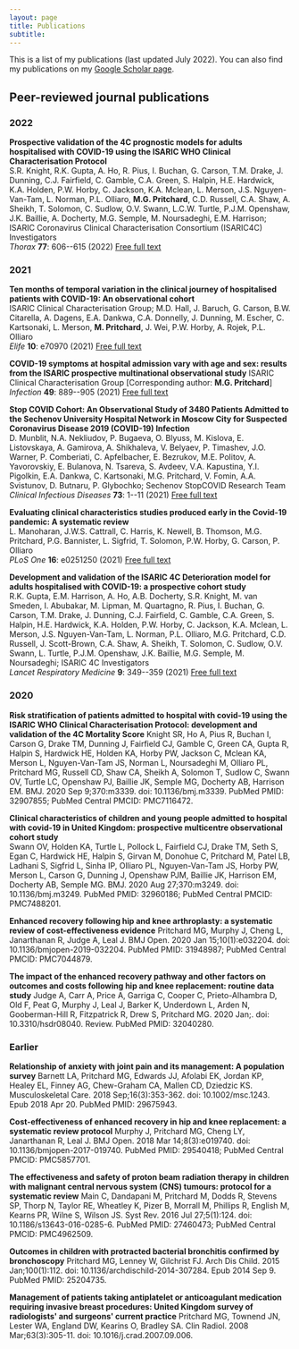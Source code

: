 ```yaml
---
layout: page
title: Publications
subtitle: 
---
```


This is a list of my publications (last updated July 2022). You can also find my publications on my [Google Scholar page](https://scholar.google.co.uk/citations?user=mQRgzdIAAAAJ&hl=en).

## Peer-reviewed journal publications

### 2022

**Prospective validation of the 4C prognostic models for adults hospitalised with COVID-19 using the ISARIC WHO Clinical Characterisation Protocol**  
S.R. Knight, R.K. Gupta, A. Ho, R. Pius, I. Buchan, G. Carson, T.M. Drake, J. Dunning, C.J. Fairfield, C. Gamble, C.A. Green, S. Halpin, H.E. Hardwick, K.A. Holden, P.W. Horby, C. Jackson, K.A. Mclean, L. Merson, J.S. Nguyen-Van-Tam, L. Norman, P.L. Olliaro, **M.G. Pritchard**, C.D. Russell, C.A. Shaw, A. Sheikh, T. Solomon, C. Sudlow, O.V. Swann, L.C.W. Turtle, P.J.M. Openshaw, J.K. Baillie, A. Docherty, M.G. Semple, M. Noursadeghi, E.M. Harrison; ISARIC Coronavirus Clinical Characterisation Consortium (ISARIC4C) Investigators  
_Thorax_ **77**: 606--615 (2022) [Free full text](https://thorax.bmj.com/content/77/6/606.info)

### 2021

**Ten months of temporal variation in the clinical journey of hospitalised patients with COVID-19: An observational cohort**  
ISARIC Clinical Characterisation Group; M.D. Hall, J. Baruch, G. Carson, B.W. Citarella, A. Dagens, E.A. Dankwa, C.A. Donnelly, J. Dunning, M. Escher, C. Kartsonaki, L. Merson, **M. Pritchard**, J. Wei, P.W. Horby, A. Rojek, P.L. Olliaro  
_Elife_ **10**: e70970 (2021) [Free full text](https://doi.org/10.7554/elife.70970)

**COVID-19 symptoms at hospital admission vary with age and sex: results from the ISARIC prospective multinational observational study**
ISARIC Clinical Characterisation Group [Corresponding author: **M.G. Pritchard**]  
_Infection_ **49**: 889--905 (2021) [Free full text](https://doi.org/10.1007/s15010-021-01599-5)

**Stop COVID Cohort: An Observational Study of 3480 Patients Admitted to the Sechenov University Hospital Network in Moscow City for Suspected Coronavirus Disease 2019 (COVID-19) Infection**  
D. Munblit, N.A. Nekliudov, P. Bugaeva, O. Blyuss, M. Kislova, E. Listovskaya, A. Gamirova, A. Shikhaleva, V. Belyaev, P. Timashev, J.O. Warner, P. Comberiati, C. Apfelbacher, E. Bezrukov, M.E. Politov, A. Yavorovskiy, E. Bulanova, N. Tsareva, S. Avdeev, V.A. Kapustina, Y.I. Pigolkin, E.A. Dankwa, C. Kartsonaki, M.G. Pritchard, V. Fomin, A.A. Svistunov, D. Butnaru, P. Glybochko; Sechenov StopCOVID Research Team  
_Clinical Infectious Diseases_ **73**: 1--11 (2021) [Free full text](https://doi.org/10.1093/cid/ciaa1535)

**Evaluating clinical characteristics studies produced early in the Covid-19 pandemic: A systematic review**  
L. Manoharan, J.W.S. Cattrall, C. Harris, K. Newell, B. Thomson, M.G. Pritchard, P.G. Bannister, L. Sigfrid, T. Solomon, P.W. Horby, G. Carson, P. Olliaro  
_PLoS One_ **16**: e0251250 (2021) [Free full text](https://doi.org/10.1371/journal.pone.0251250)

**Development and validation of the ISARIC 4C Deterioration model for adults hospitalised with COVID-19: a prospective cohort study**  
R.K. Gupta, E.M. Harrison, A. Ho, A.B. Docherty, S.R. Knight, M. van Smeden, I. Abubakar, M. Lipman, M. Quartagno, R. Pius, I. Buchan, G. Carson, T.M. Drake, J. Dunning, C.J. Fairfield, C. Gamble, C.A. Green, S. Halpin, H.E. Hardwick, K.A. Holden, P.W. Horby, C. Jackson, K.A. Mclean, L. Merson, J.S. Nguyen-Van-Tam, L. Norman, P.L. Olliaro, M.G. Pritchard, C.D. Russell, J. Scott-Brown, C.A. Shaw, A. Sheikh, T. Solomon, C. Sudlow, O.V. Swann, L. Turtle, P.J.M. Openshaw, J.K. Baillie, M.G. Semple, M. Noursadeghi; ISARIC 4C Investigators  
_Lancet Respiratory Medicine_ **9**: 349--359 (2021) [Free full text](https://doi.org/10.1016/S2213-2600(20)30559-2)

### 2020

**Risk stratification of patients admitted to hospital with covid-19 using the ISARIC WHO Clinical Characterisation Protocol: development and validation of the 4C Mortality Score**
Knight SR, Ho A, Pius R, Buchan I, Carson G, Drake TM, Dunning J, Fairfield CJ, Gamble C, Green CA, Gupta R, Halpin S, Hardwick HE, Holden KA, Horby PW, Jackson C, Mclean KA, Merson L, Nguyen-Van-Tam JS, Norman L, Noursadeghi M, Olliaro PL, Pritchard MG, Russell CD, Shaw CA, Sheikh A, Solomon T, Sudlow C, Swann OV, Turtle LC, Openshaw PJ, Baillie JK, Semple MG, Docherty AB, Harrison EM. BMJ. 2020 Sep 9;370:m3339. doi: 10.1136/bmj.m3339. PubMed PMID: 32907855; PubMed Central PMCID: PMC7116472.

**Clinical characteristics of children and young people admitted to hospital with covid-19 in United Kingdom: prospective multicentre observational cohort study**  
Swann OV, Holden KA, Turtle L, Pollock L, Fairfield CJ, Drake TM, Seth S, Egan C, Hardwick HE, Halpin S, Girvan M, Donohue C, Pritchard M, Patel LB, Ladhani S, Sigfrid L, Sinha IP, Olliaro PL, Nguyen-Van-Tam JS, Horby PW, Merson L, Carson G, Dunning J, Openshaw PJM, Baillie JK, Harrison EM, Docherty AB, Semple MG. BMJ. 2020 Aug 27;370:m3249. doi: 10.1136/bmj.m3249. PubMed PMID: 32960186; PubMed Central PMCID: PMC7488201.

**Enhanced recovery following hip and knee arthroplasty: a systematic review of cost-effectiveness evidence** 
Pritchard MG, Murphy J, Cheng L, Janarthanan R, Judge A, Leal J. BMJ Open. 2020 Jan 15;10(1):e032204. doi: 10.1136/bmjopen-2019-032204. PubMed PMID: 31948987; PubMed Central PMCID: PMC7044879.

**The impact of the enhanced recovery pathway and other factors on outcomes and costs following hip and knee replacement: routine data study**
Judge A, Carr A, Price A, Garriga C, Cooper C, Prieto-Alhambra D, Old F, Peat G, Murphy J, Leal J, Barker K, Underdown L, Arden N, Gooberman-Hill R, Fitzpatrick R, Drew S, Pritchard MG. 2020 Jan;. doi: 10.3310/hsdr08040. Review. PubMed PMID: 32040280.

### Earlier

**Relationship of anxiety with joint pain and its management: A population survey**
Barnett LA, Pritchard MG, Edwards JJ, Afolabi EK, Jordan KP, Healey EL, Finney AG, Chew-Graham CA, Mallen CD, Dziedzic KS. Musculoskeletal Care. 2018 Sep;16(3):353-362. doi: 10.1002/msc.1243. Epub 2018 Apr 20. PubMed PMID: 29675943.

**Cost-effectiveness of enhanced recovery in hip and knee replacement: a systematic review protocol**
Murphy J, Pritchard MG, Cheng LY, Janarthanan R, Leal J. BMJ Open. 2018 Mar 14;8(3):e019740. doi: 10.1136/bmjopen-2017-019740. PubMed PMID: 29540418; PubMed Central PMCID: PMC5857701.

**The effectiveness and safety of proton beam radiation therapy in children with malignant central nervous system (CNS) tumours: protocol for a systematic review**
Main C, Dandapani M, Pritchard M, Dodds R, Stevens SP, Thorp N, Taylor RE, Wheatley K, Pizer B, Morrall M, Phillips R, English M, Kearns PR, Wilne S, Wilson JS. Syst Rev. 2016 Jul 27;5(1):124. doi: 10.1186/s13643-016-0285-6. PubMed PMID: 27460473; PubMed Central PMCID: PMC4962509.

**Outcomes in children with protracted bacterial bronchitis confirmed by bronchoscopy**
Pritchard MG, Lenney W, Gilchrist FJ. Arch Dis Child. 2015 Jan;100(1):112. doi: 10.1136/archdischild-2014-307284. Epub 2014 Sep 9. PubMed PMID: 25204735.

**Management of patients taking antiplatelet or anticoagulant medication requiring invasive breast procedures: United Kingdom survey of radiologists' and surgeons' current practice**
Pritchard MG, Townend JN, Lester WA, England DW, Kearins O, Bradley SA. Clin Radiol. 2008 Mar;63(3):305-11. doi: 10.1016/j.crad.2007.09.006. 
